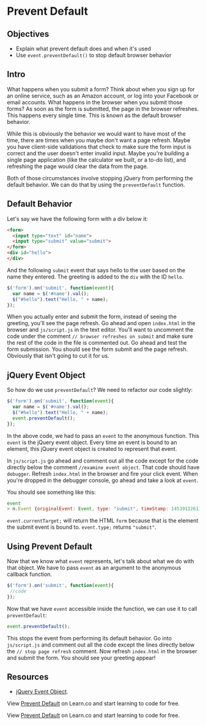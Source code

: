 # Prevent Default

## Objectives
+ Explain what prevent default does and when it's used
+ Use `event.preventDefault()` to stop default browser behavior

## Intro

What happens when you submit a form? Think about when you sign up for an online service, such as an Amazon account, or log into your Facebook or email accounts. What happens in the browser when you submit those forms? As soon as the form is submitted, the page in the browser refreshes. This happens every single time. This is known as the default browser behavior.

While this is obviously the behavior we would want to have most of the time, there are times when you maybe don't want a page refresh. Maybe you have client-side validations that check to make sure the form input is correct and the user doesn't enter invalid input. Maybe you're building a single page application (like the calculator we built, or a to-do list), and refreshing the page would clear the data from the page.

Both of those circumstances involve stopping jQuery from performing the default behavior. We can do that by using the `preventDefault` function.

## Default Behavior

Let's say we have the following form with a div below it:

```html
<form>
  <input type="text" id="name">
  <input type="submit" value="submit">
</form>
<div id="hello">
</div>
```

And the following `submit` event that says hello to the user based on the name they entered. The greeting is added to the `div` with the ID `hello`. 

```js
$('form').on('submit', function(event){
  var name = $('#name').val();
  $("#hello").text("Hello, " + name);
});
```

When you actually enter and submit the form, instead of seeing the greeting, you'll see the page refresh. Go ahead and open `index.html` in the browser and `js/script.js` in the text editor. You'll want to uncomment the code under the comment `// browser refreshes on submit` and make sure the rest of the code in the file is commented out. Go ahead and test the form submission. You should see the form submit and the page refresh. Obviously that isn't going to cut it for us.

## jQuery Event Object

So how do we use `preventDefault`? We need to refactor our code slightly:

```js
$('form').on('submit', function(event){
  var name = $('#name').val();
  $("#hello").text("Hello, " + name);
  event.preventDefault();
});
```

In the above code, we had to pass an `event` to the anonymous function. This `event` is the jQuery event object. Every time an event is bound to an element, this jQuery event object is created to represent that event. 

In `js/script.js` go ahead and comment out all the code except for the code directly below the comment `//examine event object`. That code should have `debugger`. Refresh `index.html` in the browser and fire your click event. When you're dropped in the debugger console, go ahead and take a look at `event`.

You should see something like this:

```js
event
> n.Event {originalEvent: Event, type: "submit", timeStamp: 1453912261129, jQuery211012266199523583055: true, which: undefined…}
```

`event.currentTarget;` will return the HTML `form` because that is the element the submit event is bound to. `event.type;` returns `"submit"`.

## Using Prevent Default

Now that we know what `event` represents, let's talk about what we do with that object. We have to pass `event` as an argument to the anonymous callback function. 

```js
$('form').on('submit', function(event){
 //code
});
```

Now that we have `event` accessible inside the function, we can use it to call `preventDefault`:

```js
event.preventDefault();
```

This stops the event from performing its default behavior. Go into `js/script.js` and comment out all the code except the lines directly below the `// stop page refresh` comment. Now refresh `index.html` in the browser and submit the form. You should see your greeting appear!

## Resources

+ [jQuery Event Object](https://api.jquery.com/category/events/event-object/).

<p data-visibility='hidden'>View <a href='https://learn.co/lessons/js-jquery-prevent-default-readme' title='Prevent Default'>Prevent Default</a> on Learn.co and start learning to code for free.</p>

<p class='util--hide'>View <a href='https://learn.co/lessons/js-jquery-prevent-default-readme'>Prevent Default</a> on Learn.co and start learning to code for free.</p>
